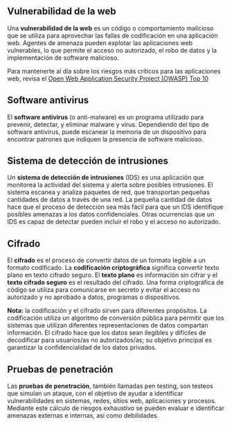 ## **Vulnerabilidad de la web**

Una **vulnerabilidad de la web** es un código o comportamiento malicioso que se utiliza para aprovechar las fallas de codificación en una aplicación web. Agentes de amenaza pueden explotar las aplicaciones web vulnerables, lo que permite el acceso no autorizado, el robo de datos y la implementación de software malicioso.

Para mantenerte al día sobre los riesgos más críticos para las aplicaciones web, revisa el [Open Web Application Security Project (OWASP) Top 10](https://owasp.org/www-project-top-ten/)

## **Software antivirus**

El **software antivirus** (o anti-malware) es un programa utilizado para prevenir, detectar, y eliminar malware y virus. Dependiendo del tipo de software antivirus, puede escanear la memoria de un dispositivo para encontrar patrones que indiquen la presencia de software malicioso. 

## **Sistema de detección de intrusiones** 

Un **sistema de detección de intrusiones** (IDS) es una aplicación que monitorea la actividad del sistema y alerta sobre posibles intrusiones. El sistema escanea y analiza paquetes de red, que transportan pequeñas cantidades de datos a través de una red. La pequeña cantidad de datos hace que el proceso de detección sea más fácil para que un IDS identifique posibles amenazas a los datos confidenciales. Otras ocurrencias que un IDS es capaz de detectar pueden incluir el robo y el acceso no autorizado.

## **Cifrado**

El **cifrado** es el proceso de convertir datos de un formato legible a un formato codificado. La **codificación criptográfica** significa convertir texto plano en texto cifrado seguro. El **texto plano** es información sin cifrar y el **texto cifrado seguro** es el resultado del cifrado. Una forma criptográfica de código se utiliza para comunicarse en secreto y evitar el acceso no autorizado y no aprobado a datos, programas o dispositivos. 

**Nota:** la codificación y el cifrado sirven para diferentes propósitos. La codificación utiliza un algoritmo de conversión pública para permitir que los sistemas que utilizan diferentes representaciones de datos compartan información. El cifrado hace que los datos sean ilegibles y difíciles de decodificar para usuarios/as no autorizados/as; su objetivo principal es garantizar la confidencialidad de los datos privados. 

## **Pruebas de penetración** 

Las **pruebas de penetración**, también llamadas pen testing, son testeos que simulan un ataque, con el objetivo de ayudar a identificar vulnerabilidades en sistemas, redes, sitios web, aplicaciones y procesos. Mediante este cálculo de riesgos exhaustivo se pueden evaluar e identificar amenazas externas e internas, así como debilidades.